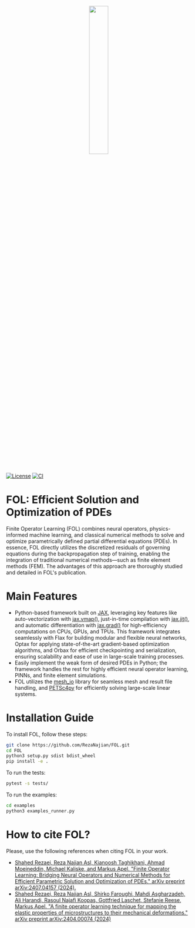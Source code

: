 <p align=center><img height="32.125%" width="32.125%" src="https://github.com/RezaNajian/FOL/assets/62375973/0e1ca4e0-0658-4f5d-aad9-1ae7c9f67574"></p>

[![License][license-image]][license] [![CI](https://github.com/RezaNajian/FOL/actions/workflows/ci.yml/badge.svg)](https://github.com/RezaNajian/FOL/actions/workflows/ci.yml)

[license-image]: https://img.shields.io/badge/license-BSD-green.svg?style=flat
[license]: https://github.com/RezaNajian/FOL/LICENSE

# FOL: Efficient Solution and Optimization of PDEs
Finite Operator Learning (FOL) combines neural operators, physics-informed machine learning, and classical numerical methods to solve and optimize parametrically defined partial differential equations (PDEs). In essence, FOL directly utilizes the discretized residuals of governing equations during the backpropagation step of training, enabling the integration of traditional numerical methods—such as finite element methods (FEM). The advantages of this approach are thoroughly studied and detailed in FOL's publication.

# Main Features
- Python-based framework built on [JAX](https://github.com/jax-ml/jax), leveraging key features like auto-vectorization with [jax.vmap()](https://jax.readthedocs.io/en/latest/_autosummary/jax.vmap.html#jax.vmap), just-in-time compilation with [jax.jit()](https://jax.readthedocs.io/en/latest/_autosummary/jax.jit.html#jax.jit), and automatic differentiation with [jax.grad()](https://jax.readthedocs.io/en/latest/_autosummary/jax.grad.html#jax.grad) for high-efficiency computations on CPUs, GPUs, and TPUs. This framework integrates seamlessly with Flax for building modular and flexible neural networks, Optax for applying state-of-the-art gradient-based optimization algorithms, and Orbax for efficient checkpointing and serialization, ensuring scalability and ease of use in large-scale training processes.
- Easily implement the weak form of desired PDEs in Python; the framework handles the rest for highly efficient neural operator learning, PINNs, and finite element simulations.
- FOL utilizes the [mesh_io](https://github.com/nschloe/meshio) library for seamless mesh and result file handling, and [PETSc4py](https://petsc.org/release/) for efficiently solving large-scale linear systems.

# Installation Guide
To install FOL, follow these steps:
   ```sh
   git clone https://github.com/RezaNajian/FOL.git
   cd FOL
   python3 setup.py sdist bdist_wheel
   pip install -e .
   ```
To run the tests:
   ```sh
   pytest -s tests/
   ```
To run the examples:
   ```sh
   cd examples
   python3 examples_runner.py
   ```
# How to cite FOL?
Please, use the following references when citing FOL in your work.
- [Shahed Rezaei, Reza Najian Asl, Kianoosh Taghikhani, Ahmad Moeineddin, Michael Kaliske, and Markus Apel. "Finite Operator Learning: Bridging Neural Operators and Numerical Methods for Efficient Parametric Solution and Optimization of PDEs." arXiv preprint arXiv:2407.04157 (2024).](https://arxiv.org/pdf/2407.04157)
- [Shahed Rezaei, Reza Najian Asl, Shirko Faroughi, Mahdi Asgharzadeh, Ali Harandi, Rasoul Najafi Koopas, Gottfried Laschet, Stefanie Reese, Markus Apel. "A finite operator learning technique for mapping the elastic properties of microstructures to their mechanical deformations." arXiv preprint arXiv:2404.00074 (2024)](https://arxiv.org/pdf/2404.00074)
